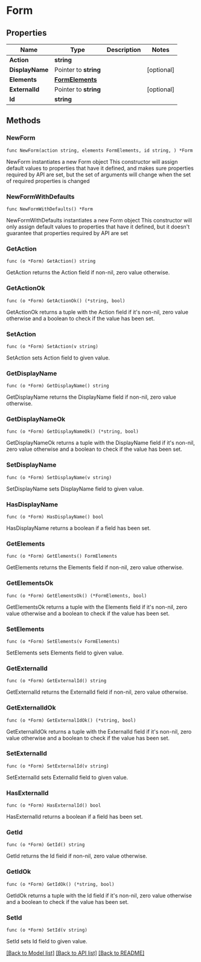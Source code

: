 # Form

## Properties

Name | Type | Description | Notes
------------ | ------------- | ------------- | -------------
**Action** | **string** |  | 
**DisplayName** | Pointer to **string** |  | [optional] 
**Elements** | [**FormElements**](FormElements.md) |  | 
**ExternalId** | Pointer to **string** |  | [optional] 
**Id** | **string** |  | 

## Methods

### NewForm

`func NewForm(action string, elements FormElements, id string, ) *Form`

NewForm instantiates a new Form object
This constructor will assign default values to properties that have it defined,
and makes sure properties required by API are set, but the set of arguments
will change when the set of required properties is changed

### NewFormWithDefaults

`func NewFormWithDefaults() *Form`

NewFormWithDefaults instantiates a new Form object
This constructor will only assign default values to properties that have it defined,
but it doesn't guarantee that properties required by API are set

### GetAction

`func (o *Form) GetAction() string`

GetAction returns the Action field if non-nil, zero value otherwise.

### GetActionOk

`func (o *Form) GetActionOk() (*string, bool)`

GetActionOk returns a tuple with the Action field if it's non-nil, zero value otherwise
and a boolean to check if the value has been set.

### SetAction

`func (o *Form) SetAction(v string)`

SetAction sets Action field to given value.


### GetDisplayName

`func (o *Form) GetDisplayName() string`

GetDisplayName returns the DisplayName field if non-nil, zero value otherwise.

### GetDisplayNameOk

`func (o *Form) GetDisplayNameOk() (*string, bool)`

GetDisplayNameOk returns a tuple with the DisplayName field if it's non-nil, zero value otherwise
and a boolean to check if the value has been set.

### SetDisplayName

`func (o *Form) SetDisplayName(v string)`

SetDisplayName sets DisplayName field to given value.

### HasDisplayName

`func (o *Form) HasDisplayName() bool`

HasDisplayName returns a boolean if a field has been set.

### GetElements

`func (o *Form) GetElements() FormElements`

GetElements returns the Elements field if non-nil, zero value otherwise.

### GetElementsOk

`func (o *Form) GetElementsOk() (*FormElements, bool)`

GetElementsOk returns a tuple with the Elements field if it's non-nil, zero value otherwise
and a boolean to check if the value has been set.

### SetElements

`func (o *Form) SetElements(v FormElements)`

SetElements sets Elements field to given value.


### GetExternalId

`func (o *Form) GetExternalId() string`

GetExternalId returns the ExternalId field if non-nil, zero value otherwise.

### GetExternalIdOk

`func (o *Form) GetExternalIdOk() (*string, bool)`

GetExternalIdOk returns a tuple with the ExternalId field if it's non-nil, zero value otherwise
and a boolean to check if the value has been set.

### SetExternalId

`func (o *Form) SetExternalId(v string)`

SetExternalId sets ExternalId field to given value.

### HasExternalId

`func (o *Form) HasExternalId() bool`

HasExternalId returns a boolean if a field has been set.

### GetId

`func (o *Form) GetId() string`

GetId returns the Id field if non-nil, zero value otherwise.

### GetIdOk

`func (o *Form) GetIdOk() (*string, bool)`

GetIdOk returns a tuple with the Id field if it's non-nil, zero value otherwise
and a boolean to check if the value has been set.

### SetId

`func (o *Form) SetId(v string)`

SetId sets Id field to given value.



[[Back to Model list]](../README.md#documentation-for-models) [[Back to API list]](../README.md#documentation-for-api-endpoints) [[Back to README]](../README.md)


